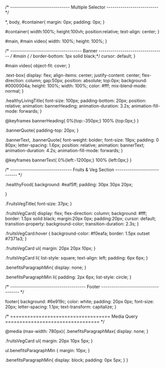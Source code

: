 /* ------------------------------ Multiple Selector -------------------------- */

*, body, #container{
  margin: 0px;
  padding: 0px;
}

#container{
  width:100%;
  height:100vh;
  position:relative;
  text-align: center;
}

#main, #main video{
  width: 100%;
  height: 100%;
}

/* ------------------------------------ Banner --------------------------------- */
#main {
/*  border-bottom: 1px solid black;*/
  cursor: default;
}

#main video{
  object-fit: cover;
}

.text-box{
  display: flex;
  align-items: center;
  justify-content: center;
  flex-direction: column;
  gap:50px;
  position: absolute;
  top:0px;
  background: #0000004a;
  height: 100%;
  width: 100%;
  color: #fff;
  mix-blend-mode: normal;
}

.healthyLivingTitle{
  font-size: 100px;
  padding-bottom: 20px;
  position: relative;
  animation: bannerHeading;
  animation-duration: 3.2s;
  animation-fill-mode: forwards;
}

@keyframes bannerHeading{
  0%{top:-350px;}
  100% {top:0px;}
}

.bannerQuote{
  padding-top: 20px;
}

.bannerText, .bannerQuote{
  font-weight: bolder;
  font-size: 19px;
  padding: 0 80px;
  letter-spacing: 1.6px;
  position: relative;
  animation: bannerText;
  animation-duration: 4.2s;
  animation-fill-mode: forwards;
}

@keyframes bannerText{
  0%{left:-1200px;}
  100% {left:0px;}
}

/* ------------------------------- Fruits & Veg Section ---------------------------- */

.healthyFood{
  background: #eaf5ff;
  padding: 30px 30px 20px;

}

.FruitsVegTitle{
  font-size: 37px;
}

.fruitsVegCard{
  display: flex;
  flex-direction: column;
  background: #fff;
  border: 1.5px solid black;
  margin:20px 0px;
  padding:20px;
  cursor: default;
  transition-property: background-color;
  transition-duration: 2.3s;
}


.fruitsVegCard:hover {
  background-color: #f0eafa;
  border: 1.5px outset #7371a3;
}

.fruitsVegCard ul{
  margin: 20px 20px 10px;
}

.fruitsVegCard li{
  list-style: square;
  text-align: left;
  padding: 6px 6px;
}

.benefitsParagraphMin{
  display: none; 
}

.benefitsParagraphMin li{
  padding: 2px 6px;
  list-style: circle;
}

/* -------------------------------------- Footer ------------------------------------ */

footer{
  background: #6e919c;
  color: white;
  padding: 20px 0px;
  font-size: 20px;
  letter-spacing: 1.1px;
  text-transform: capitalize;
}

/* =================================== Media Query ================================= */

@media (max-width: 780px){
  .benefitsParagraphMax{
    display: none;
  }

  .fruitsVegCard ul{
    margin: 20px 10px 5px;
  }

  ul.benefitsParagraphMin {
    margin: 10px;
  }

  .benefitsParagraphMin{
    display: block;
    padding: 0px 5px;
  }
}
